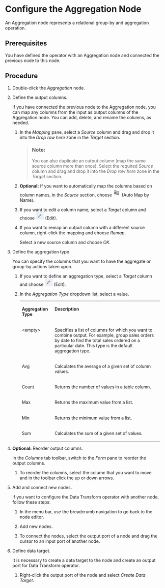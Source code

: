 <!-- loiob89f90fa79c64faa8d86a6142199a4f4 -->

# Configure the Aggregation Node

An Aggregation node represents a relational group-by and aggregation operation.



<a name="loiob89f90fa79c64faa8d86a6142199a4f4__prereq_o3f_hjt_b1b"/>

## Prerequisites

You have defined the operator with an Aggregation node and connected the previous node to this node.



<a name="loiob89f90fa79c64faa8d86a6142199a4f4__steps_klq_g45_wlb"/>

## Procedure

1.  Double-click the *Aggregation* node.

2.  Define the output columns.

    If you have connected the previous node to the Aggregation node, you can map any columns from the input as output columns of the Aggregation node. You can add, delete, and rename the columns, as needed.

    1.  In the *Mapping* pane, select a *Source* column and drag and drop it into the *Drop row here* zone in the *Target* section.

        > ### Note:  
        > You can also duplicate an output column \(map the same source column more than once\). Select the required *Source* column and drag and drop it into the *Drop row here* zone in the *Target* section.

    2.  **Optional:** If you want to automatically map the columns based on column names, in the *Source* section, choose ![](images/AutoMapNew_1a399c3.png) \(Auto Map by Name\).

    3.  If you want to edit a column name, select a *Target* column and choose ![](../using-graphs/images/Edit1_01244d0.png) \(Edit\).

    4.  If you want to remap an output column with a different source column, right-click the mapping and choose *Remap*.

        Select a new source column and choose *OK*.


3.  Define the aggregation type.

    You can specify the columns that you want to have the aggregate or group-by actions taken upon.

    1.  If you want to define an aggregation type, select a *Target* column and choose ![](../using-graphs/images/Edit1_01244d0.png) \(Edit\).

    2.  In the *Aggregation Type* dropdown list, select a value.


        <table>
        <tr>
        <th valign="top">

        Aggregation Type
        
        </th>
        <th valign="top">

        Description
        
        </th>
        </tr>
        <tr>
        <td valign="top">
        
        <empty\>
        
        </td>
        <td valign="top">
        
        Specifies a list of columns for which you want to combine output. For example, group sales orders by date to find the total sales ordered on a particular date. This type is the default aggregation type.
        
        </td>
        </tr>
        <tr>
        <td valign="top">
        
        Avg
        
        </td>
        <td valign="top">
        
        Calculates the average of a given set of column values.
        
        </td>
        </tr>
        <tr>
        <td valign="top">
        
        Count
        
        </td>
        <td valign="top">
        
        Returns the number of values in a table column.
        
        </td>
        </tr>
        <tr>
        <td valign="top">
        
        Max
        
        </td>
        <td valign="top">
        
        Returns the maximum value from a list.
        
        </td>
        </tr>
        <tr>
        <td valign="top">
        
        Min
        
        </td>
        <td valign="top">
        
        Returns the minimum value from a list.
        
        </td>
        </tr>
        <tr>
        <td valign="top">
        
        Sum
        
        </td>
        <td valign="top">
        
        Calculates the sum of a given set of values.
        
        </td>
        </tr>
        </table>
        

4.  **Optional:** Reorder output columns.

    In the *Columns* tab toolbar, switch to the *Form* pane to reorder the output columns.

    1.  To reorder the columns, select the column that you want to move and in the toolbar click the up or down arrows.


5.  Add and connect new nodes.

    If you want to configure the Data Transform operator with another node, follow these steps:

    1.  In the menu bar, use the breadcrumb navigation to go back to the node editor.

    2.  Add new nodes.

    3.  To connect the nodes, select the output port of a node and drag the cursor to an input port of another node.


6.  Define data target.

    It is necessary to create a data target to the node and create an output port for Data Transform operator.

    1.  Right-click the output port of the node and select *Create Data Target*.



